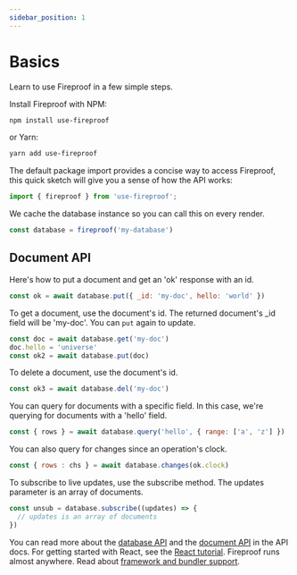 ```yaml
---
sidebar_position: 1
---
```

# Basics

Learn to use Fireproof in a few simple steps.

Install Fireproof with NPM:

```sh
npm install use-fireproof
```

or Yarn:

```sh
yarn add use-fireproof
```

The default package import provides a concise way to access Fireproof, this quick sketch will give you a sense of how the API works:
```js
import { fireproof } from 'use-fireproof';
```

We cache the database instance so you can call this on every render.

```js
const database = fireproof('my-database')
```

## Document API

Here's how to put a document and get an 'ok' response with an id.

```js
const ok = await database.put({ _id: 'my-doc', hello: 'world' })
```

To get a document, use the document's id. The returned document's _id field will be 'my-doc'. You can `put` again to update.

```js
const doc = await database.get('my-doc')
doc.hello = 'universe'
const ok2 = await database.put(doc)
```

To delete a document, use the document's id.

```js
const ok3 = await database.del('my-doc')
```

You can query for documents with a specific field. In this case, we're querying for documents with a 'hello' field.

```js
const { rows } = await database.query('hello', { range: ['a', 'z'] })
```

You can also query for changes since an operation's clock.

```js
const { rows : chs } = await database.changes(ok.clock)
```

To subscribe to live updates, use the subscribe method. The updates parameter is an array of documents.

```js
const unsub = database.subscribe((updates) => {
  // updates is an array of documents
})
```

You can read more about the [database API](./database) and the [document API](./documents) in the API docs. For getting started with React, see the [React tutorial](/docs/react-tutorial). Fireproof runs almost anywhere. Read about [framework and bundler support](/docs/appendix/bundling).
